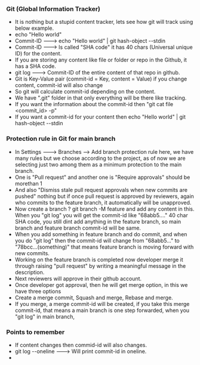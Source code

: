 ### Git (Global Information Tracker)
- It is nothing but a stupid content tracker, lets see how git will track using below example.
- echo "Hello world"
- Commit-ID ---> echo "Hello world" | git hash-object --stdin
- Commit-ID ---> Is called "SHA code" it has 40 chars (Universal unique ID) for the content.
- If you are storing any content like file or folder or repo in the Github, it has a SHA code.
- git log ---> Commit-ID of the entire content of that repo in github.
- Git is Key-Value pair (commit-id = Key, content = Value) if you change content, commit-id will also change
- So git will calculate commit-id depending on the content.
- We have ".git" folder in that only everything will be there like tracking.
- If you want the information about the commit-id then "git cat file <commit_id> -p"
- If you want a commit-id for your content then echo "Hello world" | git hash-object --stdin

### Protection rule in Git for main branch
- In Settings ---> Branches --> Add branch protection rule here, we have many rules but we choose according to
  the project, as of now we are selecting just two among them as a minimum protection to the main branch.
- One is "Pull request" and another one is "Require approvals" should be morethan 1
- And also "Dismiss stale pull request approvals when new commits are pushed" nothing but if once pull request
  is approved by reviewers, again who commits to the feature branch, it automatically will be unapproved.
- Now create a branch ? git branch -M feature and add any content in this. When you "git log" you will get the
  commit-id like "68abb5...." 40 char SHA code, you still dint add anything in the feature branch, so main
  branch and feature branch commit-id will be same.
- When you add something in feature branch and do commit, and when you do "git log" then the commit-id will
  change from "68abb5..." to "78bcc...(something)" that means feature branch is moving forward with new
  commits.
- Working on the feature branch is completed now developer merge it through raising "pull request" by writing
  a meaningful message in the description.
- Next reviewers will approve in their github account.
- Once developer got approval, then he will get merge option, in this we have three options
- Create a merge commit, Squash and merge, Rebase and merge.
- If you merge, a merge commit-id will be created, if you take this merge commit-id, that means a main branch is one step forwarded, when you "git log" in main branch, 






### Points to remember
- If content changes then commid-id will also changes.
- git log --oneline ---> Will print commit-id in oneline.
- 
